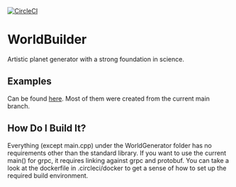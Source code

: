 [![CircleCI](https://circleci.com/gh/Smerom/WorldBuilder/tree/master.svg?style=svg)](https://circleci.com/gh/Smerom/WorldBuilder/tree/master)

# WorldBuilder

Artistic planet generator with a strong foundation in science.

## Examples

Can be found [here](http://quinnmueller.me/planetGenerator). Most of them were created from the current main branch.

## How Do I Build It?

Everything (except main.cpp) under the WorldGenerator folder has no requirements other than the standard library. If you want to use the current main() for grpc, it requires linking against grpc and protobuf. You can take a look at the dockerfile in .circleci/docker to get a sense of how to set up the required build environment.
